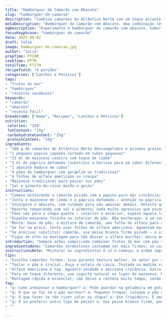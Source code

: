 ```yaml
---
title: "Hambúrguer de Camarão com Abacate"
slug: "hamburguer-de-camarao"
description: "Combina camarões do Atlântico Norte com um toque picante de páprica defumada, abacate cremoso e pães levemente tostados. Ideal para quem busca leveza e textura crocante da alface americana. Fácil de montar, rápido na frigideira. Sem glúten se escolher pão apropriado. Sem lactose naturalmente. Equilíbrio entre frescor e ardência. O toque final da maionese caseira com limão ganha espaço e suaviza o conjunto."
metaDescription: "Hambúrguer de Camarão com Abacate. Uma combinação leve de sabores do mar, textura crocante e frescor. Ideal para uma refeição rápida e deliciosa"
ogDescription: "Experimente o hambúrguer de camarão com abacate. Sabor intenso e leveza nas texturas. Uma opção saudável e prática para qualquer refeição"
focusKeyphrase: "hambúrguer de camarão"
date: 2025-08-02
draft: false
image: hamburguer-de-camarao.jpg
author: "Julia"
prepTime: PT20M
cookTime: PT7M
totalTime: PT27M
recipeYield: "4 porções"
categories: ["Lanches e Petiscos"]
tags:
- "frutos do mar"
- "hambúrguer"
- "receitas saudáveis"
keywords:
- "camarão"
- "abacate"
- "receita fácil"
breadcrumb: ["Home", "Recipes", "Lanches e Petiscos"]
nutrition: 
 calories: "320"
 fatContent: "15g"
 carbohydrateContent: "25g"
 proteinContent: "18g"
ingredients:
- "180 g de camarões do Atlântico Norte descongelados e picados grosseiramente"
- "1 pequeno pepino japonês cortado em cubos pequenos"
- "25 ml de maionese caseira com toque de limão"
- "5 ml de páprica defumada (substitui a harissa para um sabor diferente)"
- "1 abacate maduro em cubos"
- "4 pães de hambúrguer com gergelim ou tradicional"
- "4 folhas de alface americana ou crespa"
- "Maionese tradicional para passar nos pães"
- "Sal e pimenta-do-reino moída a gosto"
instructions:
- "Comece misturando o camarão picado com o pepino para dar crocância; quase um contraste de textura com o cremoso que vem depois."
- "Junta a maionese de limão e a páprica defumada – atenção na páprica, tem que ser defumada para o aroma entrar e não só a cor; mexa até ficar homogêneo."
- "Incorpore o abacate, com cuidado para não amassar demais. Detesto quando vira purê; o legal é sentir os pedaços."
- "Reserve temperando com sal e pimenta; nada muito agressivo que esconda os sabores naturais, mas suficiente para realçar."
- "Pães vão para a chapa quente – interior e exterior, espere aquela leve crosta dourada. Aqui? O barulho do pão tostando, aroma que sobe... a hora de não se distrair."
- "Espalhe maionese fininha no interior do pão. Não encharque; é um contraponto cremoso, não um encharquinho que desanda."
- "Monte: base do pão, a mistura de camarão, uma folha de alface para dar suculência com crocância fresca, tampando e servindo na sequência."
- "Se for na praia, tente usar folhas de alface americana. Aguentam mais, não murcham com a umidade e ainda trazem um frescor e textura que funcionam."
- "Se precisar substituir camarão, use peixe branco firme picado – o importante é a textura e sabor suave para equilibrar com a páprica."
- "Fique de olho na montagem para não deixar a alface murchar; massa molhada ou recheio frio demais desidrata o pão rápido demais."
introduction: "Sempre achei complicado combinar frutos do mar com pão sem virar meleca. Por isso testei trocar a pimenta típica do norte africano por páprica defumada. Resultado? Um aroma fino, diferente, e o camarão aparece mais. O pepino entra para equilibrar o frescor e evitar monotonia. Na hora de montar, alface americana é campeã, aguentando melhor a suculência. A maionese caseira com limão não deixa a mistura seca; só cuidado pra não exagerar. Tostar o pão é ponto-chave; o som, o aroma do pão ficando crocante, é aviso pra parar."
ingredientsNote: "Camarões nordestinos costumam ser mais firmes; se usar o nordestino, ajuste o tempo de misturar para não amassar tanto. Pepino japonês, diferente do pimentão, agrega crocância e frescor, tem menos acidez, funciona melhor para meu paladar. Substituir harissa por páprica defumada muda o perfil de sabor, suave, menos ardente, mais um toque gourmet. Maionese feita em casa com um toque de limão tem frescor e conserva mais sabor. Se não tiver maionese, iogurte natural pode substituir para uma textura leve. Pães: prefira os que não desmancham com molho, senão, tostar ajuda a criar barreira, melhora a pegada. Na falta da alface americana, a crespa é boa mas perde um pouco do crunch e dura menos."
instructionsNote: "Misturar os ingredientes é só o começo; a ordem importa para não amassar os ingredientes moles demais. Primeiro o camarão, que segura a liga. Depois o pepino, pra não murchar. A maionese entra para ajudar a ‘colar’ os sabores. Alho, limão ou qualquer ácido fora do lugar pode desandar a textura, então coloco só na maionese e não direto na mistura. Tostar pão correto é questão de ouvir o estalo da massa e ver a coloração. Na hora de passar maionese, é como aplicar hidratante: camada fina, só pra umidade e sabor. A montagem é rápida; o recheio não pode esperar muito tempo, senão o pão absorve e perde textura. Por isso sirvo logo após montar. No geral, é uma receita que depende dos sentidos mais que tempo exato – cheiro, som da frigideira, toque da mistura na mão."
tips:
- "Escolha camarões firmes. Isso garante textura melhor. Se optar por camarões nordestinos, ajuste o tempo de mistura. Não amasse demais. Ingredientes com texturas diferentes são essenciais."
- "Tostar o pão é crucial. Ouça o estalo da casca. Tostada na medida certa. O aroma, uma delícia. Evitar que o pão rasgue; sempre use pães mais firmes. Uma camada fina de maionese no pão ajuda."
- "Alface americana é top. Aguenta umidade e adiciona crocância. Outra opção: alface crespa, mas não dura tanto. Proporciona frescura mas não mantém a textura. Tem que prestar atenção."
- "Para um toque diferente, use iogurte natural no lugar da maionese. Resulta em textura leve. Aqui, o frescor é importante. Tente sempre o equilíbrio entre ingrediente e sabor."
- "Montagem rápida é essencial; não deixe o recheio muito tempo, senão o pão ensopa. O ideal é servir logo em seguida. Evite deixar o pão murchar, péssimo ponto."
faq:
- "q: Como armazenar o hambúrguer? a: Pode guardar na geladeira em pote fechado. Use em até dois dias. Se for congelar, não monte ainda. A mistura fica ótima."
- "q: O que se faz se o pão murchar? a: Pequeno truque; coloque o pão na chapa antes de servir, até aquecer. Pode também esquentar um pouco antes de montar."
- "q: O que fazer se não tiver calor na chapa? a: Use frigideira. É uma alternativa simples. Mas cuide com a temperatura, velocidade do cozimento muda."
- "q: E se preferir outro tipo de peixe? a: Use peixe branco firme, pode ser tilápia ou linguado. O sabor pode mudar, mas a textura é fundamental."
- ""

---
```

